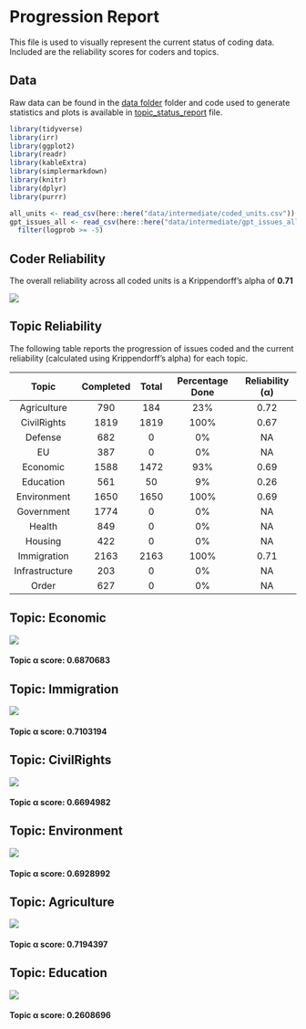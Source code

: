 # Progression Report


This file is used to visually represent the current status of coding
data. Included are the reliability scores for coders and topics.

## Data

Raw data can be found in the [data
folder](https://github.com/vanatteveldt/issuepositions/tree/main/data)
folder and code used to generate statistics and plots is available in
[topic_status_report](https://github.com/vanatteveldt/issuepositions/blob/main/src/data-processing/topic_status_report.R)
file.

``` r
library(tidyverse)
library(irr)
library(ggplot2)
library(readr)
library(kableExtra)
library(simplermarkdown)
library(knitr)
library(dplyr)
library(purrr)
```

``` r
all_units <- read_csv(here::here("data/intermediate/coded_units.csv"))
gpt_issues_all <- read_csv(here::here("data/intermediate/gpt_issues_all.csv")) |>
  filter(logprob >= -5)
```

## Coder Reliability

The overall reliability across all coded units is a Krippendorff’s alpha
of **0.71**

![](topic_report_files/figure-commonmark/plot-alpha-1.png)

## Topic Reliability

The following table reports the progression of issues coded and the
current reliability (calculated using Krippendorff’s alpha) for each
topic.

<center>

|     Topic      | Completed | Total | Percentage Done | Reliability (α) |
|:--------------:|:---------:|:-----:|:---------------:|:---------------:|
|  Agriculture   |    790    |  184  |       23%       |      0.72       |
|  CivilRights   |   1819    | 1819  |      100%       |      0.67       |
|    Defense     |    682    |   0   |       0%        |       NA        |
|       EU       |    387    |   0   |       0%        |       NA        |
|    Economic    |   1588    | 1472  |       93%       |      0.69       |
|   Education    |    561    |  50   |       9%        |      0.26       |
|  Environment   |   1650    | 1650  |      100%       |      0.69       |
|   Government   |   1774    |   0   |       0%        |       NA        |
|     Health     |    849    |   0   |       0%        |       NA        |
|    Housing     |    422    |   0   |       0%        |       NA        |
|  Immigration   |   2163    | 2163  |      100%       |      0.71       |
| Infrastructure |    203    |   0   |       0%        |       NA        |
|     Order      |    627    |   0   |       0%        |       NA        |

</center>

## Topic: Economic

![](topic_report_files/figure-commonmark/pairwise-plots-1.png)

#### Topic α score: 0.6870683

## Topic: Immigration

![](topic_report_files/figure-commonmark/pairwise-plots-2.png)

#### Topic α score: 0.7103194

## Topic: CivilRights

![](topic_report_files/figure-commonmark/pairwise-plots-3.png)

#### Topic α score: 0.6694982

## Topic: Environment

![](topic_report_files/figure-commonmark/pairwise-plots-4.png)

#### Topic α score: 0.6928992

## Topic: Agriculture

![](topic_report_files/figure-commonmark/pairwise-plots-5.png)

#### Topic α score: 0.7194397

## Topic: Education

![](topic_report_files/figure-commonmark/pairwise-plots-6.png)

#### Topic α score: 0.2608696
